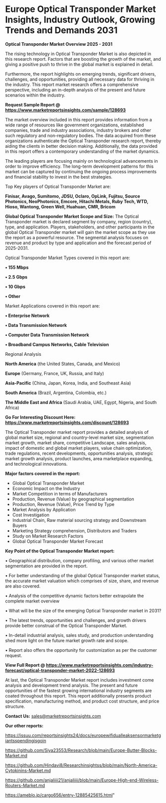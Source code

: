 # Europe Optical Transponder Market Insights, Industry Outlook, Growing Trends and Demands 2031

<Strong> Optical Transponder Market Overview 2025 - 2031</strong>

The rising technology in Optical Transponder Market is also depicted in this research report. Factors that are boosting the growth of the market, and giving a positive push to thrive in the global market is explained in detail.

Furthermore, the report highlights on emerging trends, significant drivers, challenges, and opportunities, providing all necessary data for thriving in the industry. This report market research offers a comprehensive perspective, including an in-depth analysis of the present and future scenarios within the industry.

<strong>Request Sample Report @ <a href=https://www.marketreportsinsights.com/sample/128693>https://www.marketreportsinsights.com/sample/128693</a></strong>

The market overview included in this report provides information from a wide range of resources like government organizations, established companies, trade and industry associations, industry brokers and other such regulatory and non-regulatory bodies. The data acquired from these organizations authenticate the Optical Transponder research report, thereby aiding the clients in better decision making. Additionally, the data provided in this report offers a contemporary understanding of the market dynamics.

The leading players are focusing mainly on technological advancements in order to improve efficiency. The long-term development patterns for this market can be captured by continuing the ongoing process improvements and financial stability to invest in the best strategies.

Top Key players of Optical Transponder Market are:

<strong>Finisar, Avago, Sumitomo, JDSU, Oclaro, OpLink, Fujitsu, Source Photonics, NeoPhotonics, Emcore, Hitachi Metals, Ruby Tech, WTD, Hioso, Wantong, Green Well, Huahuan, CMR, Bricom</strong>

<strong><b>Global Optical Transponder Market Scope and Size:</b></strong>
The Optical Transponder market is declared segment by company, region (country), type, and application. Players, stakeholders, and other participants in the global Optical Transponder market will gain the market scope as they use the report as a powerful resource. The segmental analysis focuses on revenue and product by type and application and the forecast period of 2025-2031.

Optical Transponder Market Types covered in this report are:

<strong>• 155 Mbps

• 2.5 Gbps

• 10 Gbps

• Other</strong>

Market Applications covered in this report are:

<strong>• Enterprise Network

• Data Transmission Network

• Computer Data Transmission Network

• Broadband Campus Networks, Cable Television</strong> 

Regional Analysis

<strong>North America</strong> (the United States, Canada, and Mexico)

<strong>Europe</strong> (Germany, France, UK, Russia, and Italy)

<strong>Asia-Pacific</strong> (China, Japan, Korea, India, and Southeast Asia)

<strong>South America</strong> (Brazil, Argentina, Colombia, etc.)

<strong>The Middle East and Africa</strong> (Saudi Arabia, UAE, Egypt, Nigeria, and South Africa)

<strong>Go For Interesting Discount Here: <a href=https://www.marketreportsinsights.com/discount/128693>https://www.marketreportsinsights.com/discount/128693</a></strong>

The Optical Transponder market report provides a detailed analysis of global market size, regional and country-level market size, segmentation market growth, market share, competitive Landscape, sales analysis, impact of domestic and global market players, value chain optimization, trade regulations, recent developments, opportunities analysis, strategic market growth analysis, product launches, area marketplace expanding, and technological innovations.

<strong><b>Major factors covered in the report:</b></strong>
<ul>
  <li>Global Optical Transponder Market </li>
  <li>Economic Impact on the Industry</li>
  <li>Market Competition in terms of Manufacturers</li>
  <li>Production, Revenue (Value) by geographical segmentation</li>
  <li>Production, Revenue (Value), Price Trend by Type</li>
  <li>Market Analysis by Application</li>
  <li>Cost Investigation</li>
  <li>Industrial Chain, Raw material sourcing strategy and Downstream Buyers</li>
  <li>Marketing Strategy comprehension, Distributors and Traders</li>
  <li>Study on Market Research Factors</li>
  <li>Global Optical Transponder Market Forecast</li>
</ul>

<strong><b>Key Point of the Optical Transponder Market report:</b></strong>

• Geographical distribution, company profiling, and various other market segmentation are provided in the report.

• For better understanding of the global Optical Transponder market status, the accurate market valuation which comprises of size, share, and revenue are also covered.

• Analysis of the competitive dynamic factors better extrapolate the complete market overview

• What will be the size of the emerging Optical Transponder market in 2031?

• The latest trends, opportunities and challenges, and growth drivers provide better construal of the Optical Transponder Market.

• In-detail industrial analysis, sales study, and production understanding shed more light on the future market growth rate and scope.

• Report also offers the opportunity for customization as per the customer request.

<strong><b>View Full Report @ <a href=https://www.marketreportsinsights.com/industry-forecast/optical-transponder-market-2022-128693>https://www.marketreportsinsights.com/industry-forecast/optical-transponder-market-2022-128693</a></b></strong>


At last, the Optical Transponder Market report includes investment come analysis and development trend analysis. The present and future opportunities of the fastest growing international industry segments are coated throughout this report. This report additionally presents product specification, manufacturing method, and product cost structure, and price structure.

<strong>Contact Us:</strong>
sales@marketreportsinsights.com

<strong>Our other reports:</strong>

<a href=https://issuu.com/reportsinsights24/docs/europewifidualleaksensormarketgiantsspendingisgoin>https://issuu.com/reportsinsights24/docs/europewifidualleaksensormarketgiantsspendingisgoin</a>

<a href=https://github.com/Siya23553/Research/blob/main/Europe-Butter-Blocks-Market.md>https://github.com/Siya23553/Research/blob/main/Europe-Butter-Blocks-Market.md</a>

<a href=https://github.com/Hindavi8/Researchinsightss/blob/main/North-America-Cytokinins-Market.md>https://github.com/Hindavi8/Researchinsightss/blob/main/North-America-Cytokinins-Market.md</a>

<a href=https://github.com/anjaliiii21/anjaliiii/blob/main/Europe-High-end-Wireless-Routers-Market.md>https://github.com/anjaliiii21/anjaliiii/blob/main/Europe-High-end-Wireless-Routers-Market.md</a>

<a href=https://ameblo.jp/cargo656/entry-12885425615.html>https://ameblo.jp/cargo656/entry-12885425615.html</a>"
